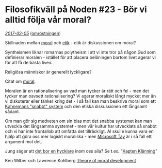 # Filosofikväll på Noden \#23 - Bör vi alltid följa vår moral? #

*[2017-02-05](https://www.facebook.com/events/457429394644785/)* ([omröstningen](https://www.facebook.com/groups/1342182329143737/permalink/1602058223156145/))

Skillnaden mellan [moral](https://en.wikipedia.org/wiki/Morality) och [etik](https://en.wikipedia.org/wiki/Ethics) - etik är diskussionen om moral?

Syntheismen liknar romarnas polytheism i att vi inte tror på någon Gud som definierar moralen - istället för att placera belöningen bortom livet agerar vi för att få de bästa liven.

Religiösa människor är generellt lyckligare?

Citat om [moral](https://www.goodreads.com/quotes/tag/morality).

Moralen är en rationalisering av vad man tycker är rätt och fel - men det tycker man oavsett rationalisering? Vi agerar moraliskt långt mycket mer än vi diskuterar eller tänker kring det - i så fall kan man beskriva moral som ett [Kahnemans "snabbt" system](https://en.wikipedia.org/wiki/Thinking,_Fast_and_Slow) och den etiska diskussionen ett långsamt sådant. 

Om man gör sig medveten om sin bias mot det snabba systemet kan man utveckla det långsamma systemet - men vår kultur har utvecklats så snabbt och vi har inte frontallob att omfatta det tillräckligt. AI skulle kunna vara en hjälp att göra oss mer logiskt moraliska - men [Microsoft Tay](https://gizmodo.com/here-are-the-microsoft-twitter-bot-s-craziest-racist-ra-1766820160) är i så fall ett argument mot det.

Jung säger att [det bor en hycklare](https://droppedin.wordpress.com/2010/10/21/jung-on-the-general-hypocrisy-of-man/) inom oss alla? Se t.ex. "[Kapten Klänning](https://sv.wikipedia.org/wiki/G%C3%B6ran_Lindberg_(polis))"

Ken Wilber och Lawrence Kohlberg [Theory of moral development](https://en.wikipedia.org/wiki/Lawrence_Kohlberg's_stages_of_moral_development)